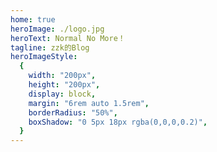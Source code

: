 ```yaml
---
home: true
heroImage: ./logo.jpg
heroText: Normal No More！
tagline: zzk的Blog
heroImageStyle:
  {
    width: "200px",
    height: "200px",
    display: block,
    margin: "6rem auto 1.5rem",
    borderRadius: "50%",
    boxShadow: "0 5px 18px rgba(0,0,0,0.2)",
  }
---
```

